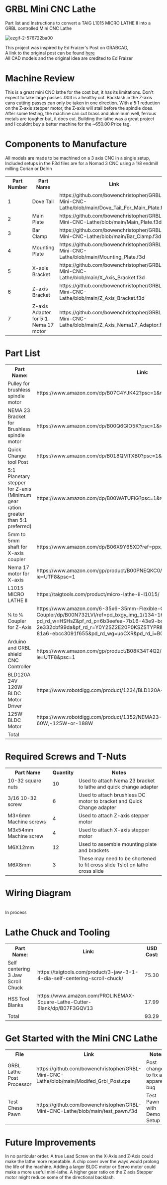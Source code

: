 # GRBL Mini CNC Lathe
Part list and Instructions to convert a TAIG L1015 MICRO LATHE II into a GRBL controlled Mini CNC  Lathe

![ezgif-2-576722ba00](https://user-images.githubusercontent.com/41913546/153733846-d33d92b0-eded-4820-ba22-c7621c50b2a4.gif)


This project was inspired by Ed Fraizer's Post on GRABCAD, 
<br> 
A link to the original post can be found <a href="https://grabcad.com/library/taig-micro-lathe-ii-cnc-conversion-1">here</a>
<br>
All CAD models and the original idea are credited to Ed Fraizer

# Machine Review
This is a great mini CNC lathe for the cost but, it has its limitations.
Don't expect to take large passes .003 is a healthy cut. Backlash in the Z-axis eans cutting passes can only be taken in one direction. With a 5:1 reduction on the Z-axis stepper motor, the Z-axis will stall before the spindle does. After some testing, the machine can cut brass and aluminum well, ferrous metals are tougher but, it does cut.  Building the lathe was a great project and I couldnt buy a better machine for the ~650.00 Price tag. 

# Components to Manufacture
All models are made to be machined on a 3 axis CNC in a single setup, 
<br> 
Included setups in the F3d files are for a Nomad 3 CNC using a 1/8 endmill milling Corian or Delrin 
<table>
  <tr>
    <th> Part Number </th> 
    <th>Part Name</th>
    <th>Link</th>
  </tr>
  <tr>
    <td> 1 </td> 
    <td> Dove Tail </td> 
    <td> https://github.com/bowenchristopher/GRBL-Mini-CNC-Lathe/blob/main/Dove_Tail_For_Main_Plate.f3d </td> 
  </tr> 
  <tr> 
    <td> 2 </td> 
    <td> Main Plate </td> 
    <td> https://github.com/bowenchristopher/GRBL-Mini-CNC-Lathe/blob/main/Main_Plate.f3d </td> 
  </tr> 
  <tr> 
    <td> 3 </td> 
    <td> Bar Clamp </td>
    <td> https://github.com/bowenchristopher/GRBL-Mini-CNC-Lathe/blob/main/Bar_Clamp.f3d </td> 
  </tr> 
  <tr> 
    <td> 4 </td> 
    <td> Mounting Plate </td> 
    <td> https://github.com/bowenchristopher/GRBL-Mini-CNC-Lathe/blob/main/Mounting_Plate.f3d </td> 
  </tr> 
  <tr> 
    <td> 5 </td> 
    <td> X-axis Bracket </td> 
    <td> https://github.com/bowenchristopher/GRBL-Mini-CNC-Lathe/blob/main/X_Axis_Bracket.f3d </td> 
  </tr> 
  <tr> 
    <td> 6 </td> 
    <td> Z-axis Bracket </td> 
    <td> https://github.com/bowenchristopher/GRBL-Mini-CNC-Lathe/blob/main/Z_Axis_Bracket.f3d </td> 
  </tr> 
  <tr> 
    <td> 7 </td> 
    <td> Z-axis Adapter for 5:1 Nema 17 motor </td> 
    <td> https://github.com/bowenchristopher/GRBL-Mini-CNC-Lathe/blob/main/Z_Axis_Nema17_Adaptor.f3d </td> 
  </tr> 
</table>

# Part List
<table>
  <tr>
    <th>Part Name:</th>
    <th>Link:</th>
    <th>USD Cost:</th>
  </tr>
  <tr>
    <td>Pulley for brushless spindle motor</td>
    <td>https://www.amazon.com/dp/B07C4YJK42?psc=1&ref=ppx_yo2_dt_b_product_details</td>
    <td>12.50</td>
  </tr>
  <tr>
    <td>NEMA 23 Bracket for Brushless spindle motor</td>
    <td>https://www.amazon.com/dp/B00Q6GIO5K?psc=1&ref=ppx_yo2_dt_b_product_details</td>
    <td>7.41</td>
  </tr>
  <tr>
    <td>Quick Change tool Post</td>
    <td>https://www.amazon.com/dp/B018QMTXB0?psc=1&ref=ppx_yo2_dt_b_product_details</td>
    <td>35.83</td>
  </tr>
  <tr>
    <td>5:1 Planetary stepper for Z-axis (Minimum gear ration greater than 5:1 preferred)</td>
    <td>https://www.amazon.com/dp/B00WATUFIG?psc=1&ref=ppx_yo2_dt_b_product_details</td>
    <td>39.01</td>
  </tr>
  <tr>
    <td>5mm to 5mm shaft for X-axis coupler</td>
    <td>https://www.amazon.com/dp/B06X9Y65XD?ref=ppx_yo2_dt_b_product_details&th=1</td>
    <td>8.49</td>
  </tr>
  <tr>
    <td>Nema 17 motor for X-axis</td>
    <td>https://www.amazon.com/gp/product/B00PNEQKC0/ref=ppx_yo_dt_b_asin_title_o04_s00?ie=UTF8&psc=1</td>
    <td>13.99</td>
  </tr>
  <tr>
    <td>L1015 MICRO LATHE II</td>
    <td>https://taigtools.com/product/micro-lathe-ii-l1015/</td>
    <td>359.81</td>
  </tr>
  <tr>
    <td>¼ to ¼ Coupler for Z-Axis</td>
    <td>https://www.amazon.com/6-35x6-35mm-Flexible-Coupling-Motor-Coupler/dp/B00N732LVI/ref=pd_bxgy_img_1/134-1649443-8906817?pd_rd_w=HSHsZ&pf_rd_p=6b3eefea-7b16-43e9-bc45-2e332cbf99da&pf_rd_r=Y0Y2SZ2E20P0KSZSTYPR&pd_rd_r=96f90020-fe21-4465-81a6-ebcc3091f655&pd_rd_wg=uoCXR&pd_rd_i=B00N732LVI&psc=1</td>
    <td>8.39</td>
  </tr>
  <tr>
    <td>Arduino and GRBL shield CNC Controller </td>
    <td>https://www.amazon.com/gp/product/B08K34T4Q2/ref=ppx_yo_dt_b_asin_title_o01_s00?ie=UTF8&psc=1</td>
    <td>25.00</td>
  </tr>
  <tr>
    <td>BLD120A 24V 120W BLDC Motor Driver</td>
    <td>https://www.robotdigg.com/product/1234/BLD120A-24V-120W-BLDC-Motor-Driver</td>
    <td>25.00</td>
  </tr>
  <tr>
    <td> 125W BLDC Motor </td>
    <td> https://www.robotdigg.com/product/1352/NEMA23-Brushless-DC-Motor-60W,-125W-or-188W </td>
    <td> 32.00 </td>
  </tr>
  <tr> 
    <td> Total </td> 
    <td> </td> 
    <td> 567.42 </td> 
  </tr> 
</table>

# Required Screws and T-Nuts
<table>
  <tr>
    <th>Part Name</th>
    <th>Quantity</th>
    <th>Notes </th>
  </tr>
  <tr>
    <td>10-32 square nuts</td>
    <td>10</td>
    <td>Used to attach Nema 23 bracket to lathe and quick change adapter</td>
  </tr>
  <tr>
    <td> 3/16 10-32 screw </td> 
    <td> 6 </td> 
    <td> Used to attach brushless DC motor to bracket and Quick Change adapter </td> 
  </tr> 
  <tr>
    <td>M3×6mm Machine screws</td>
    <td>4</td>
    <td> Used to attach Z-axis stepper motor </td> 
  </tr>
  <tr>
    <td>M3x54mm Machine screw</td>
    <td>4</td>
    <td> Used to attach X-axis stepper motor </td> 
  </tr>
  <tr>
    <td>M6X12mm</td>
    <td>12</td>
    <td> Used to assemble mounting plate and brackets </td> 
  </tr> 
  <tr>
    <td>M6X8mm</td>
    <td>3</td>
    <td> These may need to be shortened to fit cross slide Tslot on lathe cross slide </td> 
  </tr> 
</table>

# Wiring Diagram
<br> 
In process

# Lathe Chuck and Tooling
<table>
  <tr>
    <th>Part Name:</th>
    <th>Link:</th>
    <th>USD Cost:</th>
  </tr>
  <tr>
    <td>Self centering 3 Jaw Scroll Chuck</td>
    <td>https://taigtools.com/product/3-jaw-3-1-4-dia-self-centering-scroll-chuck/</td>
    <td>75.30</td>
  </tr>
  <tr>
    <td>HSS Tool Blanks</td>
    <td>https://www.amazon.com/PROLINEMAX-Square-Lathe-Cutter-Blank/dp/B07F3GQV13</td>
    <td>17.99</td>
  </tr>
  <tr>
    <td> Total </td> 
    <td> </td> 
    <td> 93.29 </td> 
  </tr> 
</table>

# Get Started with the Mini CNC Lathe
<table>
   <tr>
    <th>File </th>
    <th>Link </th>
    <th>Notes </th>
  </tr>
  <tr>
    <td> GRBL Lathe Post Processor </td>
    <td> https://github.com/bowenchristopher/GRBL-Mini-CNC-Lathe/blob/main/Modifed_Grbl_Post.cps </td>
    <td> Post changed to fix an apparent bug</td>
  </tr>
  <tr> 
    <td> Test Chess Pawn </td> 
    <td> https://github.com/bowenchristopher/GRBL-Mini-CNC-Lathe/blob/main/test_pawn.f3d </td> 
    <td> Test Pawn with Demo Setup</td> 
  </tr>
</table> 

# Future Improvements
In no particular order. A true Lead Screw on the X-Axis and Z-Axis could make the lathe more repeatable.
A chip cover over the ways would prolong the life of the machine. Adding a larger BLDC motor or Servo motor could make a more useful mini-lathe. 
A higher gear ratio on the Z axis Stepper motor might reduce some of the directional backlash.
